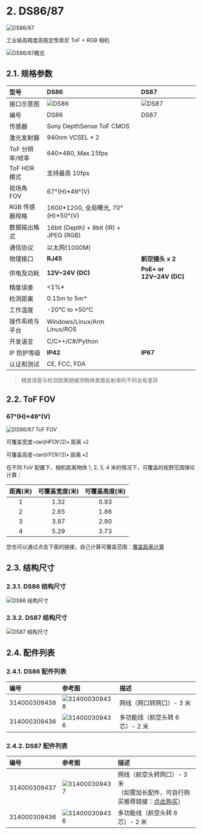 # 2. DS86/87

![DS86/87](pic/DS86,87.png)

工业级高精度高稳定性索尼 ToF + RGB 相机

![DS86/87概览](pic/DS86,87_OverView.png)

## 2.1. 规格参数

| 型号                      | DS86                                 | DS87                    |
| :-------------------------| :----------------------------------- | :-----------------------|
| 接口示意图                 |  ![DS86](pic/DS86.png)            | ![DS87](pic/DS87.png) |
| 编号                      | DS86                                 | DS87                    |
| 传感器                   | Sony DepthSense ToF CMOS              |                         |
| 激光发射器              | 940nm VCSEL \* 2                       |                           |
| ToF 分辨率/帧率         | 640\*480, Max.15fps                    |                           |
| ToF HDR 模式            | 支持最高 10fps                         |                           |
| 视场角 FOV              | 67°(H)\*49°(V)                         |                           |
| RGB 传感器规格          | 1600\*1200, 全局曝光, 70°(H)\*50°(V)   |                           |
| 数据输出格式            | 16bit (Depth) + 8bit (IR) + JPEG (RGB) |                           |
| 通信协议                | 以太网(1000M)                          |                           |
| 物理接口                | **RJ45**                               | **航空插头 x 2**          |
| 供电及功耗              | **12V\~24V (DC)**                      | **PoE+ or 12V\~24V (DC)** |
| 精度误差                | <1%\*                                  |                           |
| 检测距离                | 0.15m to 5m\*                          |                           |
| 工作温度                | -20°C to +50°C                         |                           |
| 操作系统与平台          | Windows/Linux/Arm Linux/ROS             |                           |
| 开发语言                | C/C++/C#/Python                        |                           |
| IP 防护等级             | **IP42**                               | **IP67**                  |                        
| 认证和测试              | CE, FCC, FDA                           |                           |



> 精度误差与检测距离随被测物体表面反射率的不同会有差异

## 2.2. ToF FOV

### 67°(H)\*49°(V)

![DS86/87 ToF FOV](<pic/DS86,87 ToF FOV.png>)

可覆盖宽度=𝑡𝑎𝑛⁡(𝐻𝐹𝑂𝑉/2)∗ 距离 ∗2

可覆盖高度=𝑡𝑎𝑛⁡(𝑉𝐹𝑂𝑉/2)∗ 距离 ∗2

在不同 FoV 配置下，相机距离物体 1, 2, 3, 4 米的情况下，可覆盖的视野范围理论计算：

| 距离(米) | 可覆盖宽度(米) | 可覆盖高度(米) |
| :------: | :------------: | :------------: |
|    1     |      1.32      |      0.93      |
|    2     |      2.65      |      1.86      |
|    3     |      3.97      |      2.80      |
|    4     |      5.29      |      3.73      |

您也可以通过点击下面的链接，自己计算可覆盖范围：[覆盖距离计算](https://kdocs.cn/l/cscE8i366L3C)

## 2.3. 结构尺寸

### 2.3.1. DS86 结构尺寸

![DS86 结构尺寸](pic/DS86_Assembly%20Materials.png)

### 2.3.2. DS87 结构尺寸

![DS87 结构尺寸](pic/DS87_Assembly%20Materials.png)

## 2.4. 配件列表

### 2.4.1. DS86 配件列表

| 编号         | 参考图                                | 描述                            |
| :----------- | :------------------------------------ | :------------------------------ |
| 314000309438 | ![314000309438](pic/314000309438.png) | 网线（网口转网口）- 3 米        |
| 314000309436 | ![314000309436](pic/314000309436.png) | 多功能线（航空头转 6 芯）- 2 米 |

### 2.4.2. DS87 配件列表

| 编号         | 参考图                                | 描述                                                                                                                                                                    |
| :----------- | :------------------------------------ | :---------------------------------------------------------------------------------------------------------------------------------------------------------------------- |
| 314000309437 | ![314000309437](pic/314000309437.png) | 网线（航空头转网口）- 3 米</br>（如需加长配件，可自行购买推荐链接：[点此购买](https://detail.tmall.com/item.htm?abbucket=10&id=672591664076&ns=1&skuId=5016380930404)） |
| 314000309436 | ![314000309436](pic/314000309436.png) | 多功能线（航空头转 6 芯）- 2 米                                                                                                                                         |
